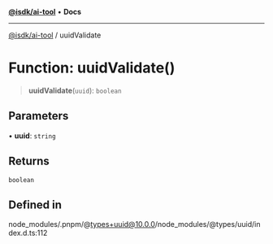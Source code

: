 [**@isdk/ai-tool**](../README.md) • **Docs**

***

[@isdk/ai-tool](../globals.md) / uuidValidate

# Function: uuidValidate()

> **uuidValidate**(`uuid`): `boolean`

## Parameters

• **uuid**: `string`

## Returns

`boolean`

## Defined in

node\_modules/.pnpm/@types+uuid@10.0.0/node\_modules/@types/uuid/index.d.ts:112
